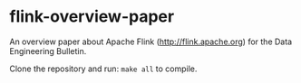 # flink-overview-paper
An overview paper about Apache Flink (http://flink.apache.org) for the Data Engineering Bulletin.

Clone the repository and run: `make all` to compile.
